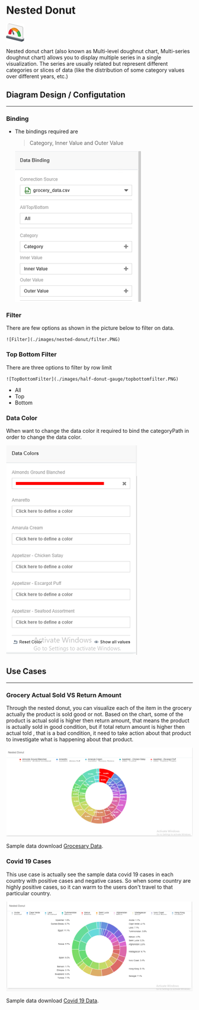 # Nested Donut

![Icon](./images/half-donut-gauge/half-donut-gauge.PNG)

Nested donut chart (also known as Multi-level doughnut chart, Multi-series doughnut chart) allows you to display multiple series in a single visualization. The series are usually related but represent different categories or slices of data (like the distribution of some category values over different years, etc.)

## Diagram Design / Configutation
---
### Binding
- The bindings required are
    >Category, Inner Value and Outer Value

    ![Binding](./images/nested-donut/binding.PNG)

### Filter

There are few options as shown in the picture below to filter on data.

    ![Filter](./images/nested-donut/filter.PNG)

### Top Bottom Filter

There are three options to filter by row limit

    ![TopBottomFilter](./images/half-donut-gauge/topbottomfilter.PNG)

- All
- Top
- Bottom

### Data Color

When want to change the data color it required to bind the categoryPath in order to change the data color.

![Data Colors](./images/nested-donut/dataColors.PNG)


## Use Cases
---

### Grocery Actual Sold VS Return Amount

Through the nested donut, you can visualize each of the item in the grocery actually the product is sold good or not. Based on the chart, some of the product is actual sold is higher then return amount, that means the product is actually sold in good condition, but if total return amount is higher then actual told , that is a bad condition, it need to take action about that product to investigate what is happening about that product.

![Grocery](./images/nested-donut/grocesary.PNG)

Sample data download [Grocesary Data](./sample-data/nested-donut/grocesary.csv).

### Covid 19 Cases

This use case is actually see the sample data covid 19 cases in each country with positive cases and negative cases. So when some country are highly positive cases, so it can warm to the users don't travel to that particular country.

![Covid 19](./images/nested-donut/covid19.PNG)

Sample data download [Covid 19 Data](./sample-data/nested-donut/covid19.csv).